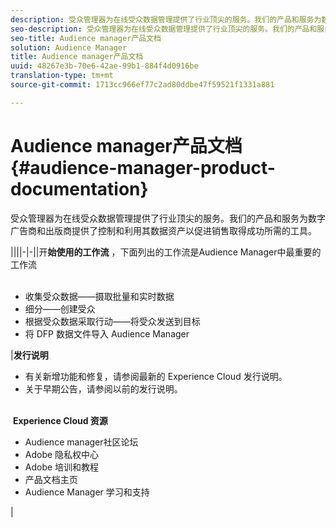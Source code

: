```yaml
---
description: 受众管理器为在线受众数据管理提供了行业顶尖的服务。我们的产品和服务为数字广告商和出版商提供了控制和利用其数据资产以促进销售取得成功所需的工具。
seo-description: 受众管理器为在线受众数据管理提供了行业顶尖的服务。我们的产品和服务为数字广告商和出版商提供了控制和利用其数据资产以促进销售取得成功所需的工具。
seo-title: Audience manager产品文档
solution: Audience Manager
title: Audience manager产品文档
uuid: 48267e3b-70e6-42ae-99b1-884f4d0916be
translation-type: tm+mt
source-git-commit: 1713cc966ef77c2ad80ddbe47f59521f1331a881

---
```



# Audience manager产品文档 {#audience-manager-product-documentation}

受众管理器为在线受众数据管理提供了行业顶尖的服务。我们的产品和服务为数字广告商和出版商提供了控制和利用其数据资产以促进销售取得成功所需的工具。


||||-|-||开&#x200B;**始使用的工作流** ，下面列出的工作流是Audience Manager中最重要的工作流 <br><br> <ul><li>收集受众数据——摄取批量和实时数据</li><li>细分——创建受众</li><li>根据受众数据采取行动——将受众发送到目标</li><li>将 DFP 数据文件导入 Audience Manager</li></ul> |**发行说明** <ul><li>有关新增功能和修复，请参阅最新的 Experience Cloud 发行说明。</li> <li>关于早期公告，请参阅以前的发行说明。 </li></ul> <br> **Experience Cloud 资源** <ul><li> Audience manager社区论坛</li> <li>Adobe 隐私权中心</li> <li>Adobe 培训和教程</li> <li>产品文档主页 </li> <li>Audience Manager 学习和支持</li></ul>|
